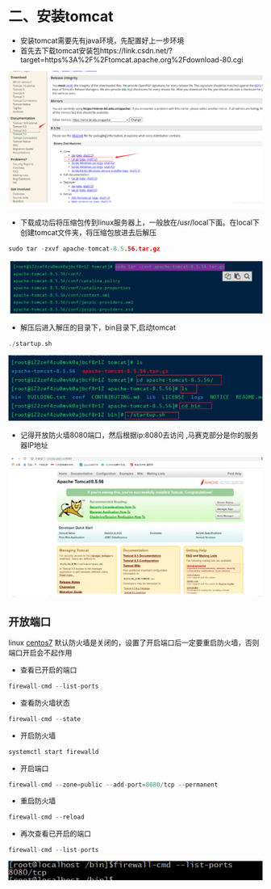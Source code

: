 # 二、安装tomcat

- 安装tomcat需要先有java环境，先配置好上一步环境
- 首先去下载tomcat安装包https://link.csdn.net/?target=https%3A%2F%2Ftomcat.apache.org%2Fdownload-80.cgi

![](.\images\image-20220928152446619.png)

- 下载成功后将压缩包传到linux服务器上，一般放在/usr/local下面。在local下创建tomcat文件夹，将压缩包放进去后解压

```c
sudo tar -zxvf apache-tomcat-8.5.56.tar.gz
```

![image-20220928154527728](.\images\image-20220928154527728.png)

-  解压后进入解压的目录下，bin目录下,启动tomcat

```c
./startup.sh
```

![image-20220928154616129](.\images\image-20220928154616129.png)

- 记得开放防火墙8080端口，然后根据ip:8080去访问 ,马赛克部分是你的服务器IP地址

![image-20220928154637159](.\images\image-20220928154637159.png)

## 开放端口

linux [centos7](https://so.csdn.net/so/search?q=centos7&spm=1001.2101.3001.7020) 默认防火墙是关闭的，设置了开启端口后一定要重启防火墙，否则端口开启会不起作用

- 查看已开启的端口

```c
firewall-cmd --list-ports
```

- 查看防火墙状态

```c
firewall-cmd --state
```

- 开启防火墙

```c
systemctl start firewalld
```

- 开启端口

```c
firewall-cmd --zone=public --add-port=8080/tcp --permanent
```

- 重启防火墙

```c
firewall-cmd --reload
```

- 再次查看已开启的端口

```c
firewall-cmd --list-ports
```

![image-20220928154902579](.\images\image-20220928154902579.png)